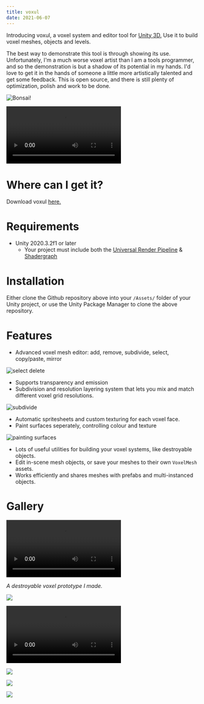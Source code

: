 ```yaml
---
title: voxul
date: 2021-06-07
---
```


Introducing voxul, a voxel system and editor tool for [Unity 3D.](https://unity.com/) Use it to build voxel meshes, objects and levels. 

The best way to demonstrate this tool is through showing its use. Unfortunately, I'm a much worse voxel artist than I am a tools programmer, and so the demonstration is but a shadow of its potential in my hands. I'd love to get it in the hands of someone a little more artistically talented and get some feedback. This is open source, and there is still plenty of optimization, polish and work to be done.

![Bonsai!](img/voxul/bonsai.PNG)

<video controls><source src="img/voxul/bonsai.mp4" type="video/mp4">Sorry, your browser doesn't support mp4.</video>

# Where can I get it?

Download voxul [here.](https://github.com/cowtrix/voxul)

# Requirements

- Unity 2020.3.2f1 or later
    - Your project must include both the [Universal Render Pipeline](https://docs.unity3d.com/Packages/com.unity.render-pipelines.universal@11.0/manual/index.html) & [Shadergraph](https://unity.com/shader-graph)
	
# Installation

Either clone the Github repository above into your `/Assets/` folder of your Unity project, or use the Unity Package Manager to clone the above repository.

# Features

- Advanced voxel mesh editor: add, remove, subdivide, select, copy/paste, mirror

![select delete](img/voxul/select_delete.gif)

- Supports transparency and emission
- Subdivision and resolution layering system that lets you mix and match different voxel grid resolutions.

![subdivide](img/voxul/subdivide.gif)

- Automatic spritesheets and custom texturing for each voxel face.
- Paint surfaces seperately, controlling colour and texture

![painting surfaces](img/voxul/paintingSurfaces.gif)

- Lots of useful utilities for building your voxel systems, like destroyable objects.
- Edit in-scene mesh objects, or save your meshes to their own `VoxelMesh` assets.
- Works efficiently and shares meshes with prefabs and multi-instanced objects.

# Gallery

<video controls><source src="img/voxul/wurmfight_01.webm" type="video/webm">Sorry, your browser doesn't support webm.</video>

*A destroyable voxel prototype I made.*

![](img/voxul/Room.PNG)

<video controls><source src="img/voxul/vox.mp4" type="video/mp4">Sorry, your browser doesn't support mp4.</video>

![](img/voxul/potionShop.PNG)

![](img/voxul/guns.PNG)

![](img/voxul/Vending_machine.PNG)